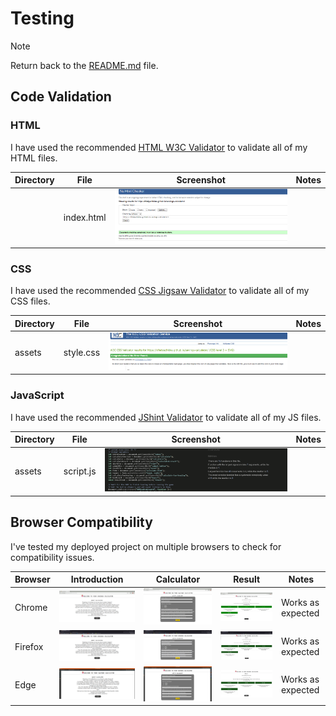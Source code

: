 # Testing

> [!NOTE]  
> Return back to the [README.md](README.md) file.


## Code Validation


### HTML

I have used the recommended [HTML W3C Validator](https://validator.w3.org) to validate all of my HTML files.

| Directory | File | Screenshot | Notes |
| --- | --- | --- | --- |
|  | index.html | ![screenshot](documentation/validation/html-validation.png) | |

### CSS

I have used the recommended [CSS Jigsaw Validator](https://jigsaw.w3.org/css-validator) to validate all of my CSS files.

| Directory | File | Screenshot | Notes |
| --- | --- | --- | --- |
| assets | style.css | ![screenshot](documentation/validation/css-validation.png) | |

### JavaScript

I have used the recommended [JShint Validator](https://jshint.com) to validate all of my JS files.

| Directory | File | Screenshot | Notes |
| --- | --- | --- | --- |
| assets | script.js | ![screenshot](documentation/validation/js-validation.png) | |

## Browser Compatibility

I've tested my deployed project on multiple browsers to check for compatibility issues.

| Browser | Introduction| Calculator | Result | Notes |
| --- | --- | --- | --- | --- |
| Chrome | ![screenshot](documentation/browsers/browser-chrome-intro.png) | ![screenshot](documentation/browsers/browser-chrome-calculator.png) | ![screenshot](documentation/browsers/browser-chrome-result.png) | Works as expected |
| Firefox | ![screenshot](documentation/browsers/browser-firefox-intro.png) | ![screenshot](documentation/browsers/browser-firefox-calculator.png) | ![screenshot](documentation/browsers/browser-firefox-result.png) | Works as expected |
| Edge | ![screenshot](documentation/browsers/browser-edge-intro.png) | ![screenshot](documentation/browsers/browser-edge-calculator.png) | ![screenshot](documentation/browsers/browser-edge-result.png) | Works as expected |

